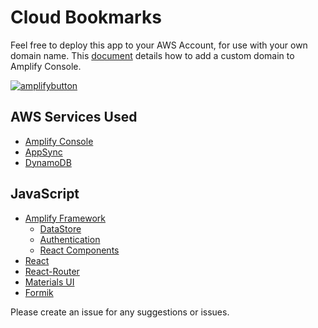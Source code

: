 # Cloud Bookmarks

Feel free to deploy this app to your AWS Account, for use with your own domain name. This [document](https://docs.aws.amazon.com/amplify/latest/userguide/custom-domains.html) details how to add a custom domain to Amplify Console.

[![amplifybutton](https://oneclick.amplifyapp.com/button.svg)](https://console.aws.amazon.com/amplify/home#/deploy?repo=https://github.com/donPatino/Cloud-Bookmarks)



## AWS Services Used

- [Amplify Console](https://aws.amazon.com/amplify/console/)
- [AppSync](https://aws.amazon.com/appsync/)
- [DynamoDB](https://aws.amazon.com/dynamodb/)



## JavaScript

- [Amplify Framework](https://aws.amazon.com/amplify/framework/)
  - [DataStore](https://docs.amplify.aws/lib/datastore/getting-started/q/platform/js)
  - [Authentication](https://docs.amplify.aws/lib/auth/getting-started/q/platform/js)
  - [React Components](https://docs.amplify.aws/ui/q/framework/react)
- [React](https://reactjs.org/)
- [React-Router](https://reactrouter.com/)
- [Materials UI](https://material-ui.com/)
- [Formik](https://formik.org/)

Please create an issue for any suggestions or issues.